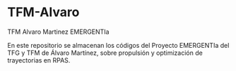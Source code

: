 # TFM-Alvaro
TFM Alvaro Martinez EMERGENTIa

En este repositorio se almacenan los códigos del Proyecto EMERGENTIa del TFG y TFM de Álvaro Martínez, sobre propulsión y optimización de trayectorias en RPAS. 
